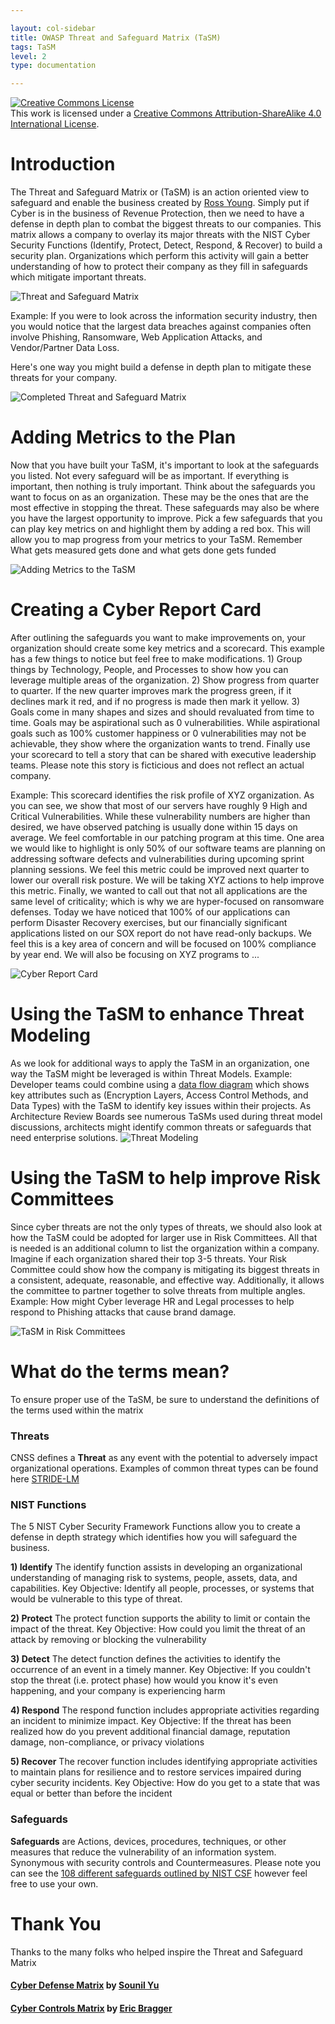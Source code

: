 ```yaml
---

layout: col-sidebar
title: OWASP Threat and Safeguard Matrix (TaSM)
tags: TaSM
level: 2
type: documentation

---
```

<a rel="license" href="http://creativecommons.org/licenses/by-sa/4.0/"><img alt="Creative Commons License" style="border-width:0" src="https://i.creativecommons.org/l/by-sa/4.0/88x31.png" /></a><br />This work is licensed under a <a rel="license" href="http://creativecommons.org/licenses/by-sa/4.0/">Creative Commons Attribution-ShareAlike 4.0 International License</a>.

# Introduction
The Threat and Safeguard Matrix or (TaSM) is an action oriented view to safeguard and enable the business created by [Ross Young](https://www.linkedin.com/in/mrrossyoung/).  Simply put if Cyber is in the business of Revenue Protection, then we need to have a defense in depth plan to combat the biggest threats to our companies.  This matrix allows a company to overlay its major threats with the NIST Cyber Security Functions (Identify, Protect, Detect, Respond, & Recover) to build a security plan.  Organizations which perform this activity will gain a better understanding of how to protect their company as they fill in safeguards which mitigate important threats.  

![Threat and Safeguard Matrix](assets/images/TaSM.png)

Example: If you were to look across the information security industry, then you would notice that the largest data breaches against companies often involve Phishing, Ransomware, Web Application Attacks, and Vendor/Partner Data Loss. 

Here's one way you might build a defense in depth plan to mitigate these threats for your company.

![Completed Threat and Safeguard Matrix](assets/images/CompletedTaSM.png)

# Adding Metrics to the Plan
Now that you have built your TaSM, it's important to look at the safeguards you listed.  Not every safeguard will be as important.  If everything is important, then nothing is truly important.  Think about the safeguards you want to focus on as an organization.  These may be the ones that are the most effective in stopping the threat.  These safeguards may also be where you have the largest opportunity to improve.  Pick a few safeguards that you can play key metrics on and highlight them by adding a red box.  This will allow you to map progress from your metrics to your TaSM.  Remember What gets measured gets done and what gets done gets funded

![Adding Metrics to the TaSM](assets/images/MetricsMatrix.png)

# Creating a Cyber Report Card
After outlining the safeguards you want to make improvements on, your organization should create some key metrics and a scorecard.  This example has a few things to notice but feel free to make modifications. 1) Group things by Technology, People, and Processes to show how you can leverage multiple areas of the organization.  2) Show progress from quarter to quarter.  If the new quarter improves mark the progress green, if it declines mark it red, and if no progress is made then mark it yellow.  3) Goals come in many shapes and sizes and should revaluated from time to time.  Goals may be aspirational such as 0 vulnerabilities.  While aspirational goals such as 100% customer happiness or 0 vulnerabilities may not be achievable, they show where the organization wants to trend.  Finally use your scorecard to tell a story that can be shared with executive leadership teams.  Please note this story is ficticious and does not reflect an actual company.

Example: This scorecard identifies the risk profile of XYZ organization.  As you can see, we show that most of our servers have roughly 9 High and Critical Vulnerabilities.  While these vulnerability numbers are higher than desired, we have observed patching is usually done within 15 days on average.  We feel comfortable in our patching program at this time.  One area we would like to highlight is only 50% of our software teams are planning on addressing software defects and vulnerabilities during upcoming sprint planning sessions.  We feel this metric could be improved next quarter to lower our overall risk posture.  We will be taking XYZ actions to help improve this metric.  Finally, we wanted to call out that not all applications are the same level of criticality; which is why we are hyper-focused on ransomware defenses.  Today we have noticed that 100% of our applications can perform Disaster Recovery exercises, but our financially significant applications listed on our SOX report do not have read-only backups. We feel this is a key area of concern and will be focused on 100% compliance by year end.  We will also be focusing on XYZ programs to ...

![Cyber Report Card](assets/images/CyberReportCard.png)

# Using the TaSM to enhance Threat Modeling
As we look for additional ways to apply the TaSM in an organization, one way the TaSM might be leveraged is within Threat Models.  Example: Developer teams could combine using a [data flow diagram](https://d1.awsstatic.com/whitepapers/compliance/pci-dss-compliance-on-aws.pdf?did=wp_card&trk=wp_card) which shows key attributes such as (Encryption Layers, Access Control Methods, and Data Types) with the TaSM to identify key issues within their projects.  As Architecture Review Boards see numerous TaSMs used during threat model discussions, architects might identify common threats or safeguards that need enterprise solutions.
![Threat Modeling](assets/images/ThreatModeling.png)

# Using the TaSM to help improve Risk Committees
Since cyber threats are not the only types of threats, we should also look at how the TaSM could be adopted for larger use in Risk Committees.  All that is needed is an additional column to list the organization within a company.  Imagine if each organization shared their top 3-5 threats.  Your Risk Committee could show how the company is mitigating its biggest threats in a consistent, adequate, reasonable, and effective way.  Additionally, it allows the committee to partner together to solve threats from multiple angles.  Example: How might Cyber leverage HR and Legal processes to help respond to Phishing attacks that cause brand damage.

![TaSM in Risk Committees](assets/images/TaSMRiskCommittee.png)

# What do the terms mean?
To ensure proper use of the TaSM, be sure to understand the definitions of the terms used within the matrix

### Threats
CNSS defines a **Threat** as any event with the potential to adversely impact organizational operations.
Examples of common threat types can be found here [STRIDE-LM](assets/images/StrideLM.png "STRIDE-LM")

### NIST Functions
The 5 NIST Cyber Security Framework Functions allow you to create a defense in depth strategy which identifies how you will safeguard the business.  

**1) Identify**
The identify function assists in developing an organizational understanding of managing risk to systems, people, assets, data, and capabilities.  Key Objective: Identify all people, processes, or systems that would be vulnerable to this type of threat.  

**2) Protect**
The protect function supports the ability to limit or contain the impact of the threat. Key Objective: How could you limit the threat of an attack by removing or blocking the vulnerability

**3) Detect**
The detect function defines the activities to identify the occurrence of an event in a timely manner.  Key Objective: If you couldn't stop the threat (i.e. protect phase) how would you know it's even happening, and your company is experiencing harm

**4) Respond**
The respond function includes appropriate activities regarding an incident to minimize impact.  Key Objective: If the threat has been realized how do you prevent additional financial damage, reputation damage, non-compliance, or privacy violations 

**5) Recover**
The recover function includes identifying appropriate activities to maintain plans for resilience and to restore services impaired during cyber security incidents.  Key Objective: How do you get to a state that was equal or better than before the incident

### Safeguards
**Safeguards** are Actions, devices, procedures, techniques, or other measures that reduce the vulnerability of an information system. Synonymous with security controls and Countermeasures.  Please note you can see the [108 different safeguards outlined by NIST CSF](https://github.com/OWASP/www-project-threat-and-safeguard-matrix/blob/main/Nist_CSF_Safeguards) however feel free to use your own.

# Thank You
Thanks to the many folks who helped inspire the Threat and Safeguard Matrix
#### [Cyber Defense Matrix](https://owasp.org/www-project-cyber-defense-matrix/) by [Sounil Yu](https://www.linkedin.com/in/sounil/)
#### [Cyber Controls Matrix](https://owasp.org/www-project-cyber-controls-matrix/) by [Eric Bragger](https://www.linkedin.com/in/eric-bragger/)
